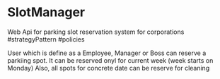 # SlotManager
Web Api for parking slot reservation system for corporations #strategyPattern #policies

User which is define as a Employee, Manager or Boss can reserve a parkiing spot.
It can be reserved onyl for current week (week starts on Monday)
Also, all spots for concrete date can be reserve for cleaning


